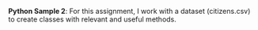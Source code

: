 **Python Sample 2**: For this assignment, I work with a dataset (citizens.csv) to create classes with relevant and useful methods.
